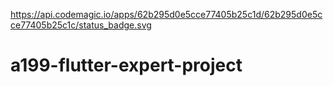 https://api.codemagic.io/apps/62b295d0e5cce77405b25c1d/62b295d0e5cce77405b25c1c/status_badge.svg

# a199-flutter-expert-project
